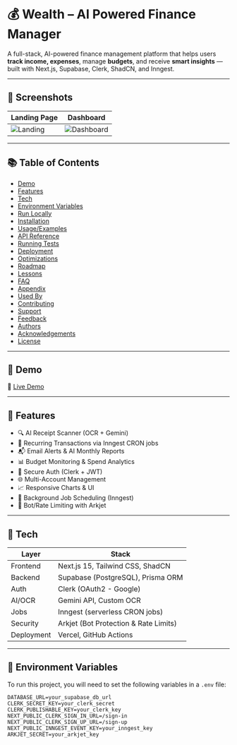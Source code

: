 # 💰 Wealth – AI Powered Finance Manager

A full-stack, AI-powered finance management platform that helps users **track income, expenses**, manage **budgets**, and receive **smart insights** — built with Next.js, Supabase, Clerk, ShadCN, and Inngest.

---

## 📸 Screenshots

| Landing Page | Dashboard |
|--------------|-----------|
| ![Landing](./public/landing-preview.png) | ![Dashboard](./public/dashboard-preview.png) |

---

## 📚 Table of Contents

- [Demo](#-demo)
- [Features](#-features)
- [Tech](#-tech)
- [Environment Variables](#-environment-variables)
- [Run Locally](#-run-locally)
- [Installation](#-installation)
- [Usage/Examples](#-usageexamples)
- [API Reference](#-api-reference)
- [Running Tests](#-running-tests)
- [Deployment](#-deployment)
- [Optimizations](#-optimizations)
- [Roadmap](#-roadmap)
- [Lessons](#-lessons)
- [FAQ](#-faq)
- [Appendix](#-appendix)
- [Used By](#-used-by)
- [Contributing](#-contributing)
- [Support](#-support)
- [Feedback](#-feedback)
- [Authors](#-authors)
- [Acknowledgements](#-acknowledgements)
- [License](#-license)

---

## 🚀 Demo

🔗 [Live Demo](https://your-vercel-deployment-url.vercel.app)

---

## 🧠 Features

- 🔍 AI Receipt Scanner (OCR + Gemini)
- 🔁 Recurring Transactions via Inngest CRON jobs
- 📬 Email Alerts & AI Monthly Reports
- 📊 Budget Monitoring & Spend Analytics
- 🔐 Secure Auth (Clerk + JWT)
- 🌐 Multi-Account Management
- 📈 Responsive Charts & UI
- 🧵 Background Job Scheduling (Inngest)
- 💂 Bot/Rate Limiting with Arkjet

---

## 🧰 Tech

| Layer      | Stack |
|------------|-------|
| Frontend   | Next.js 15, Tailwind CSS, ShadCN |
| Backend    | Supabase (PostgreSQL), Prisma ORM |
| Auth       | Clerk (OAuth2 - Google) |
| AI/OCR     | Gemini API, Custom OCR |
| Jobs       | Inngest (serverless CRON jobs) |
| Security   | Arkjet (Bot Protection & Rate Limits) |
| Deployment | Vercel, GitHub Actions |

---

## 🔐 Environment Variables

To run this project, you will need to set the following variables in a `.env` file:

```env
DATABASE_URL=your_supabase_db_url
CLERK_SECRET_KEY=your_clerk_secret
CLERK_PUBLISHABLE_KEY=your_clerk_key
NEXT_PUBLIC_CLERK_SIGN_IN_URL=/sign-in
NEXT_PUBLIC_CLERK_SIGN_UP_URL=/sign-up
NEXT_PUBLIC_INNGEST_EVENT_KEY=your_inngest_key
ARKJET_SECRET=your_arkjet_key
